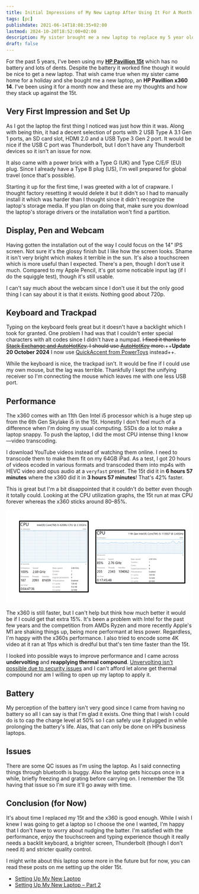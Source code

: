 ```yaml
---
title: Initial Impressions of My New Laptop After Using It For A Month
tags: [pc]
publishdate: 2021-06-14T18:08:35+02:00
lastmod: 2024-10-20T18:52:00+02:00
description: My sister brought me a new laptop to replace my 5 year old one. Here's what I think of it so far.
draft: false
---
```


For the past 5 years, I've been using my [**HP Pavillion 15t**](https://web.archive.org/web/20170909005551/https://agckb.wordpress.com/2015/12/31/setting-up-my-new-laptop/) which has no battery and lots of dents. Despite the battery it worked fine though it would be nice to get a new laptop. That wish came true when my sister came home for a holiday and she bought me a new laptop, an **HP Pavillion x360 14**. I've been using it for a month now and these are my thoughts and how they stack up against the 15t.

## Very First Impression and Set Up

As I got the laptop the first thing I noticed was just how thin it was. Along with being thin, it had a decent selection of ports with 2 USB Type A 3.1 Gen 1 ports, an SD card slot, HDMI 2.0 and a USB Type 3 Gen 2 port. It would be nice if the USB C port was Thunderbolt, but I don't have any Thunderbolt devices so it isn't an issue for now.

It also came with a power brick with a Type G (UK) and Type C/E/F (EU) plug. Since I already have a Type B plug (US), I'm well prepared for global travel (once that's possible).

Starting it up for the first time, I was greeted with a lot of crapware. I thought factory resetting it would delete it but it didn't so I had to manually install it which was harder than I thought since it didn't recognize the laptop's storage media. If you plan on doing that, make sure you download the laptop's storage drivers or the installation won't find a partition. 

## Display, Pen and Webcam

Having gotten the installation out of the way I could focus on the 14" IPS screen. Not sure it's the glossy finish but I like how the screen looks. Shame it isn't very bright which makes it terrible in the sun. It's also a touchscreen which is more useful than I expected. There's a pen, though I don't use it much. Compared to my Apple Pencil, it's got some noticable input lag (if I do the squiggle test), though it's still usable.

I can't say much about the webcam since I don't use it but the only good thing I can say about it is that it exists. Nothing good about 720p.

## Keyboard and Trackpad

Typing on the keyboard feels great but it doesn't have a backlight which I took for granted. One problem I had was that I couldn't enter special characters with alt codes since I didn't have a numpad. ~~I fixed it thanks to [Stack Exchange and AutoHotKey](https://superuser.com/a/448304). I should use [AutoHotKey](https://www.autohotkey.com/) more.~~<span id="more"></span>++**Update 20 October 2024** I now use [QuickAccent from PowerToys](https://learn.microsoft.com/en-us/windows/powertoys/quick-accent) instead++.

While the keyboard is nice, the trackpad isn't. It would be fine if I could use my own mouse, but the lag was terrible. Thankfully I kept the unifying receiver so I'm connecting the mouse which leaves me with one less USB port.

## Performance

The x360 comes with an 11th Gen Intel i5 processor which is a huge step up from the 6th Gen Skylake i5 in the 15t. Honestly I don't feel much of a difference when I'm doing my usual computing. SSDs do a lot to make a laptop snappy. To push the laptop, I did the most CPU intense thing I know—video transcoding.

I download YouTube videos instead of watching them online. I need to transcode them to make them fit on my 64GB iPad. As a test, I got 20 hours of videos ecoded in various formats and transcoded them into mp4s with HEVC video and opus audio at a `veryfast` preset. The 15t did it in **6 hours 57 minutes** where the x360 did it in **3 hours 57 minutes**! That's 42% faster.

This is great but I'm a bit disappointed that it couldn't do better even though it totally could. Looking at the CPU utilization graphs, the 15t run at max CPU forever whereas the x360 sticks around 80–85%. 

![Two CPU Graphs with the i5-6200U at 100% utilization and 2.69GHz and the i5-1135G7 at 85% utilization and 2.76GHz](/images/6v11-cpu.png)

The x360 is still faster, but I can't help but think how much better it would be if I could get that extra 15%. It's been a problem with Intel for the past few years and the competition from AMDs Ryzen and more recently Apple's M1 are shaking things up, being more performant at less power. Regardless, I'm happy with the x360s performance. I also tried to encode some 4K video at it ran at 1fps which is dredful but that's ten time faster than the 15t.

I looked into possible ways to improve performance and I came across **undervolting** and **reapplying thermal compound**. [Unvervolting isn't possible due to security issues](https://www.notebookcheck.net/Intel-and-OEMs-have-killed-undervolting-and-there-is-little-that-you-can-do-about-it.477330.0.html) and I can't afford let alone get thermal compound nor am I willing to open up my laptop to apply it.

## Battery

My perception of the battery isn't very good since I came from having no battery so all I can say is that I'm glad it exists. One thing that I wish I could do is to cap the charge level at 50% so I can safely use it plugged in while prolonging the battery's life. Alas, that can only be done on HPs business laptops. 

## Issues

There are some QC issues as I'm using the laptop. As I said connecting things through bluetooth is buggy. Also the laptop gets hiccups once in a while, briefly freezing and grating before carrying on. I remember the 15t having that issue so I'm sure it'll go away with time.

## Conclusion (for Now)

It's about time I replaced my 15t and the x360 is good enough. While I wish I knew I was going to get a laptop so I choose the one I wanted, I'm happy that I don't have to worry about nudging the batter. I'm satisfied with the performance, enjoy the touchscreen and typing experience though it really needs a backlit keyboard, a brighter screen, Thunderbolt (though I don't need it) and stricter quality control.

I might write about this laptop some more in the future but for now, you can read these posts on me setting up the older 15t.

* [Setting Up My New Laptop](https://web.archive.org/web/20170909005551/https://agckb.wordpress.com/2015/12/31/setting-up-my-new-laptop/)
* [Setting Up My New Laptop – Part 2](https://web.archive.org/web/20170909005804/https://agckb.wordpress.com/2016/01/08/setting-up-my-laptop-part-2/)
